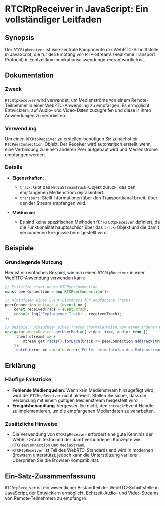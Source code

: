 <!--
Meta Description: # RTCRtpReceiver in JavaScript: Ein vollständiger Leitfaden ## Synopsis Der `RTCRtpReceiver` ist eine zentrale Komponente der WebRTC-Schnittstelle in ...
Meta Keywords: rtcrtpreceiver, der, wird, die, und
-->

# RTCRtpReceiver in JavaScript: Ein vollständiger Leitfaden

## Synopsis
Der `RTCRtpReceiver` ist eine zentrale Komponente der WebRTC-Schnittstelle in JavaScript, die für den Empfang von RTP-Streams (Real-time Transport Protocol) in Echtzeitkommunikationsanwendungen verantwortlich ist.

## Dokumentation
### Zweck
`RTCRtpReceiver` wird verwendet, um Medienströme von einem Remote-Teilnehmer in einer WebRTC-Anwendung zu empfangen. Es ermöglicht Entwicklern, auf Audio- und Video-Daten zuzugreifen und diese in ihren Anwendungen zu verarbeiten.

### Verwendung
Um einen `RTCRtpReceiver` zu erstellen, benötigen Sie zunächst ein `RTCPeerConnection`-Objekt. Der Receiver wird automatisch erstellt, wenn eine Verbindung zu einem anderen Peer aufgebaut wird und Medienströme empfangen werden.

### Details
- **Eigenschaften**:
  - `track`: Gibt das `MediaStreamTrack`-Objekt zurück, das den empfangenen Medienstrom repräsentiert.
  - `transport`: Stellt Informationen über den Transportkanal bereit, über den der Stream empfangen wird.
  
- **Methoden**:
  - Es sind keine spezifischen Methoden für `RTCRtpReceiver` definiert, da die Funktionalität hauptsächlich über das `track`-Objekt und die damit verbundenen Ereignisse bereitgestellt wird.

## Beispiele
### Grundlegende Nutzung
Hier ist ein einfaches Beispiel, wie man einen `RTCRtpReceiver` in einer WebRTC-Anwendung verwenden kann:

```javascript
// Erstellen einer neuen RTCPeerConnection
const peerConnection = new RTCPeerConnection();

// Hinzufügen eines Event-Listeners für empfangene Tracks
peerConnection.ontrack = (event) => {
    const receivedTrack = event.track;
    console.log('Empfangener Track:', receivedTrack);
};

// Beispiel: Hinzufügen eines Tracks (normalerweise von einem anderen Peer)
navigator.mediaDevices.getUserMedia({ video: true, audio: true })
    .then((stream) => {
        stream.getTracks().forEach(track => peerConnection.addTrack(track, stream));
    })
    .catch(error => console.error('Fehler beim Abrufen des Medienstreams:', error));
```

## Erklärung
### Häufige Fallstricke
- **Fehlende Medienquellen**: Wenn kein Medienstream hinzugefügt wird, wird der `RTCRtpReceiver` nicht aktiviert. Stellen Sie sicher, dass die Verbindung mit einem gültigen Medienstream hergestellt wird.
- **Ereignisbehandlung**: Vergessen Sie nicht, den `ontrack`-Event-Handler zu implementieren, um die empfangenen Mediendaten zu verarbeiten.

### Zusätzliche Hinweise
- Die Verwendung von `RTCRtpReceiver` erfordert eine gute Kenntnis der WebRTC-Architektur und der damit verbundenen Konzepte wie `RTCPeerConnection` und `MediaStream`.
- `RTCRtpReceiver` ist Teil des WebRTC-Standards und wird in modernen Browsern unterstützt, jedoch kann die Unterstützung variieren. Überprüfen Sie die Browser-Kompatibilität.

## Ein-Satz-Zusammenfassung
`RTCRtpReceiver` ist ein wesentlicher Bestandteil der WebRTC-Schnittstelle in JavaScript, der Entwicklern ermöglicht, Echtzeit-Audio- und Video-Streams von Remote-Teilnehmern zu empfangen.
